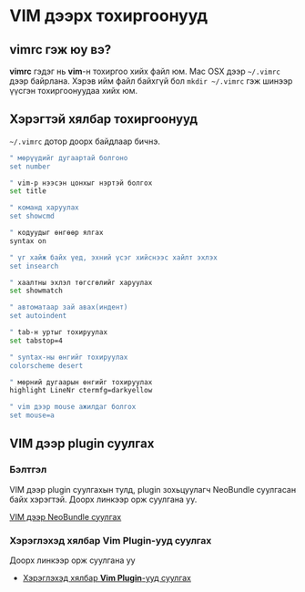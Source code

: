 # VIM дээрх тохиргоонууд

## vimrc гэж юу вэ?

**vimrc** гэдэг нь **vim**-н тохиргоо хийх файл юм.
Mac OSX дээр ```~/.vimrc``` дээр байрлана. Хэрэв ийм файл байхгүй бол ```mkdir ~/.vimrc``` гэж шинээр үүсгэн тохиргоонуудаа хийх юм.

## Хэрэгтэй хялбар тохиргоонууд

```~/.vimrc``` дотор доорх байдлаар бичнэ.

```bash
" мөрүүдийг дугаартай болгоно
set number

" vim-р нээсэн цонхыг нэртэй болгох
set title

" команд харуулах
set showcmd

" кодуудыг өнгөөр ялгах
syntax on

" үг хайж байх үед, эхний үсэг хийснээс хайлт эхлэх
set insearch

" хаалтны эхлэл төгсгөлийг харуулах
set showmatch

" автоматаар зай авах(индент)
set autoindent

" tab-н уртыг тохируулах
set tabstop=4

" syntax-ны өнгийг тохируулах
colorscheme desert

" мөрний дугаарын өнгийг тохируулах
highlight LineNr ctermfg=darkyellow

" vim дээр mouse ажилдаг болгох
set mouse=a

```

## VIM дээр plugin суулгах

### Бэлтгэл
VIM дээр plugin суулгахын тулд, plugin зохьцуулагч NeoBundle суулгасан байх хэрэгтэй. Доорх линкээр орж суулгана уу.

[VIM дээр NeoBundle суулгах](https://github.com/byam/vagrant/blob/master/neobundle-install.md)

### Хэрэглэхэд хялбар **Vim Plugin**-ууд суулгах
Доорх линкээр орж суулгана уу
* [Хэрэглэхэд хялбар **Vim Plugin**-ууд суулгах](http://qiita.com/jnchito/items/5141b3b01bced9f7f48f)
